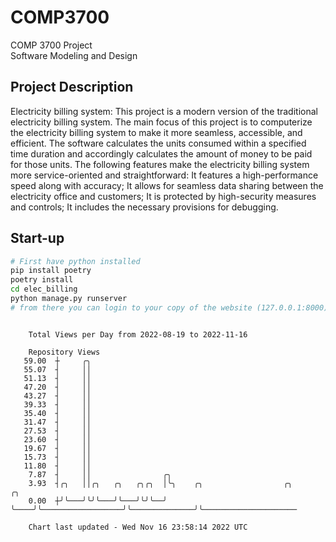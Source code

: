 # COMP3700
COMP 3700 Project  
Software Modeling and Design
## Project Description
Electricity billing system: This project is a modern version of the traditional electricity billing system. The main focus of this project is to computerize the electricity billing system to make it more seamless, accessible, and efficient. The software calculates the units consumed within a specified time duration and accordingly calculates the amount of money to be paid for those units. The following features make the electricity billing system more service-oriented and straightforward: It features a high-performance speed along with accuracy; It allows for seamless data sharing between the electricity office and customers; It is protected by high-security measures and controls; It includes the necessary provisions for debugging.

## Start-up
```bash
# First have python installed
pip install poetry
poetry install
cd elec_billing
python manage.py runserver
# from there you can login to your copy of the website (127.0.0.1:8000), default creds are admin/admin
```

```

    Total Views per Day from 2022-08-19 to 2022-11-16

    Repository Views
   59.00  ┼     ╭╮
   55.07  ┤     ││
   51.13  ┤     ││
   47.20  ┤     ││
   43.27  ┤     ││
   39.33  ┤     ││
   35.40  ┤     ││
   31.47  ┤     ││
   27.53  ┤     ││
   23.60  ┤     ││
   19.67  ┤     ││
   15.73  ┤     ││
   11.80  ┤     ││
    7.87  ┤     ││                ╭╮
    3.93  ┤╭╮   ││╭╮   ╭╮   ╭╮╭╮  │╰╮    ╭╮                  ╭╮              ╭╮
    0.00  ┼╯╰───╯╰╯╰───╯╰───╯╰╯╰──╯ ╰────╯╰──────────────────╯╰──────────────╯╰─────────────────────

    Chart last updated - Wed Nov 16 23:58:14 2022 UTC
    
```
